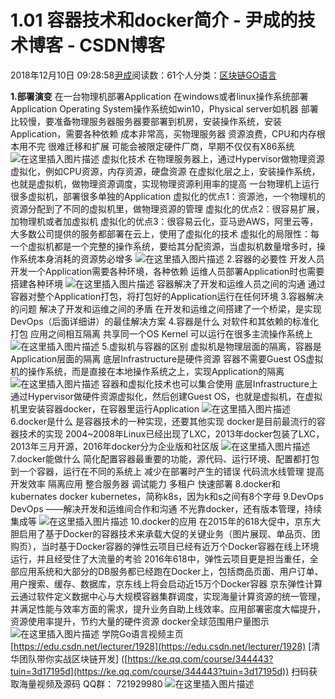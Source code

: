 
# 1.01 容器技术和docker简介 - 尹成的技术博客 - CSDN博客

2018年12月10日 09:28:58[尹成](https://me.csdn.net/yincheng01)阅读数：61个人分类：[区块链](https://blog.csdn.net/yincheng01/article/category/7618299)[GO语言](https://blog.csdn.net/yincheng01/article/category/7679307)[](https://blog.csdn.net/yincheng01/article/category/7618299)



**1.部署演变**
在一台物理机部署Application
在windows或者linux操作系统部署Application
Operating System操作系统如win10，Physical server如机器
部署比较慢，要准备物理服务器服务器要部署到机房，安装操作系统，安装Application，需要各种依赖
成本非常高，买物理服务器
资源浪费，CPU和内存根本用不完
很难迁移和扩展
可能会被限定硬件厂商，早期不仅仅有X86系统
![在这里插入图片描述](https://img-blog.csdnimg.cn/20181205053422174.png)
虚拟化技术
在物理服务器上，通过Hypervisor做物理资源虚拟化，例如CPU资源，内存资源，硬盘资源
在虚拟化层之上，安装操作系统，也就是虚拟机，做物理资源调度，实现物理资源利用率的提高
一台物理机上运行很多虚拟机，部署很多单独的Application
虚拟化的优点1：资源池，一个物理机的资源分配到了不同的虚拟机里，做物理资源的管理
虚拟化的优点2：很容易扩展，加物理机或者加虚拟机
虚拟化的优点3：很容易云化，亚马逊AWS，阿里云等，大多数公司提供的服务都部署在云上，使用了虚拟化的技术
虚拟化的局限性：每一个虚拟机都是一个完整的操作系统，要给其分配资源，当虚拟机数量增多时，操作系统本身消耗的资源势必增多
![在这里插入图片描述](https://img-blog.csdnimg.cn/20181205053435809.png?x-oss-process=image/watermark,type_ZmFuZ3poZW5naGVpdGk,shadow_10,text_aHR0cHM6Ly9ibG9nLmNzZG4ubmV0L3UwMTA5ODY3NzY=,size_16,color_FFFFFF,t_70)
2.容器的必要性
开发人员开发一个Application需要各种环境，各种依赖
运维人员部署Application时也需要搭建各种环境
![在这里插入图片描述](https://img-blog.csdnimg.cn/20181205053449697.png?x-oss-process=image/watermark,type_ZmFuZ3poZW5naGVpdGk,shadow_10,text_aHR0cHM6Ly9ibG9nLmNzZG4ubmV0L3UwMTA5ODY3NzY=,size_16,color_FFFFFF,t_70)
容器解决了开发和运维人员之间的沟通
通过容器对整个Application打包，将打包好的Application运行在任何环境
3.容器解决的问题
解决了开发和运维之间的矛盾
在开发和运维之间搭建了一个桥梁，是实现DevOps（后面详细讲）的最佳解决方案
4.容器是什么
对软件和其依赖的标准化打包
应用之间相互隔离
共享同一个OS Kernel
可以运行在很多主流操作系统上
![在这里插入图片描述](https://img-blog.csdnimg.cn/20181205053501314.png?x-oss-process=image/watermark,type_ZmFuZ3poZW5naGVpdGk,shadow_10,text_aHR0cHM6Ly9ibG9nLmNzZG4ubmV0L3UwMTA5ODY3NzY=,size_16,color_FFFFFF,t_70)
5.虚拟机与容器的区别
虚拟机是物理层面的隔离，容器是Application层面的隔离
底层Infrastructure是硬件资源
容器不需要Guest OS虚拟机的操作系统，而是直接在本地操作系统之上，实现Application的隔离
![在这里插入图片描述](https://img-blog.csdnimg.cn/20181205053513542.png?x-oss-process=image/watermark,type_ZmFuZ3poZW5naGVpdGk,shadow_10,text_aHR0cHM6Ly9ibG9nLmNzZG4ubmV0L3UwMTA5ODY3NzY=,size_16,color_FFFFFF,t_70)
容器和虚拟化技术也可以集合使用
底层Infrastructure上通过Hypervisor做硬件资源虚拟化，然后创建Guest OS，也就是虚拟机，在虚拟机里安装容器docker，在容器里运行Application
![在这里插入图片描述](https://img-blog.csdnimg.cn/20181205053524253.png?x-oss-process=image/watermark,type_ZmFuZ3poZW5naGVpdGk,shadow_10,text_aHR0cHM6Ly9ibG9nLmNzZG4ubmV0L3UwMTA5ODY3NzY=,size_16,color_FFFFFF,t_70)
6.docker是什么
是容器技术的一种实现，还要其他实现
docker是目前最流行的容器技术的实现
2004~2008年Linux已经出现了LXC，2013年docker包装了LXC，2013年三月开源，2016年docker分为企业版和社区版
![在这里插入图片描述](https://img-blog.csdnimg.cn/20181205053535650.png)
7.docker能做什么
简化配置容器最重要的功能，源代码、运行环境、配置都打包到一个容器，运行在不同的系统上
减少在部署时产生的错误
代码流水线管理
提高开发效率
隔离应用
整合服务器
调试能力
多租户
快速部署
8.docker和kubernates
docker
kubernetes，简称k8s，因为k和s之间有8个字母
9.DevOps
DevOps ——解决开发和运维间合作和沟通
不光靠docker，还有版本管理，持续集成等
![在这里插入图片描述](https://img-blog.csdnimg.cn/20181205053545905.png?x-oss-process=image/watermark,type_ZmFuZ3poZW5naGVpdGk,shadow_10,text_aHR0cHM6Ly9ibG9nLmNzZG4ubmV0L3UwMTA5ODY3NzY=,size_16,color_FFFFFF,t_70)
10.docker的应用
在2015年的618大促中，京东大胆启用了基于Docker的容器技术来承载大促的关键业务（图片展现、单品页、团购页），当时基于Docker容器的弹性云项目已经有近万个Docker容器在线上环境运行，并且经受住了大流量的考验
2016年618中，弹性云项目更是担当重任，全部应用系统和大部分的DB服务都已经跑在Docker上，包括商品页面、用户订单、用户搜索、缓存、数据库，京东线上将会启动近15万个Docker容器
京东弹性计算云通过软件定义数据中心与大规模容器集群调度，实现海量计算资源的统一管理，并满足性能与效率方面的需求，提升业务自助上线效率。应用部署密度大幅提升，资源使用率提升，节约大量的硬件资源
docker全球范围用户量图示
![在这里插入图片描述](https://img-blog.csdnimg.cn/20181205053555585.png?x-oss-process=image/watermark,type_ZmFuZ3poZW5naGVpdGk,shadow_10,text_aHR0cHM6Ly9ibG9nLmNzZG4ubmV0L3UwMTA5ODY3NzY=,size_16,color_FFFFFF,t_70)
学院Go语言视频主页
[https://edu.csdn.net/lecturer/1928](https://edu.csdn.net/lecturer/1928)
[清华团队带你实战区块链开发]
([https://ke.qq.com/course/344443?tuin=3d17195d](https://ke.qq.com/course/344443?tuin=3d17195d))
扫码获取海量视频及源码   QQ群：
721929980
![在这里插入图片描述](https://img-blog.csdnimg.cn/2018111611182187.png?x-oss-process=image/watermark,type_ZmFuZ3poZW5naGVpdGk,shadow_10,text_aHR0cHM6Ly9ibG9nLmNzZG4ubmV0L3lpbmNoZW5nMDE=,size_16,color_FFFFFF,t_70)

